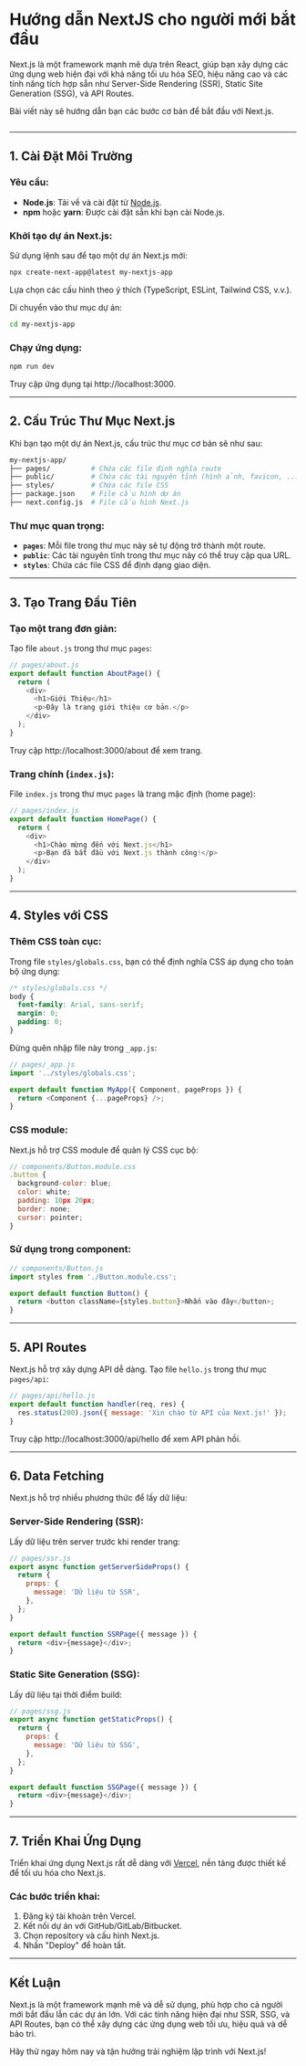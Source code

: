 # Hướng dẫn NextJS cho người mới bắt đầu

Next.js là một framework mạnh mẽ dựa trên React, giúp bạn xây dựng các ứng dụng web hiện đại với khả năng tối ưu hóa SEO, hiệu năng cao và các tính năng tích hợp sẵn như Server-Side Rendering (SSR), Static Site Generation (SSG), và API Routes.

Bài viết này sẽ hướng dẫn bạn các bước cơ bản để bắt đầu với Next.js.

<figure><img src="https://nextjs.org/_next/image?url=%2Fdocs%2Fdark%2Fproject-organization-colocation.png&#x26;w=3840&#x26;q=75" alt=""><figcaption></figcaption></figure>



***

## **1. Cài Đặt Môi Trường**

### **Yêu cầu:**

* **Node.js**: Tải về và cài đặt từ [Node.js](https://nodejs.org/).
* **npm** hoặc **yarn**: Được cài đặt sẵn khi bạn cài Node.js.

### **Khởi tạo dự án Next.js:**

Sử dụng lệnh sau để tạo một dự án Next.js mới:

```bash
npx create-next-app@latest my-nextjs-app
```

Lựa chọn các cấu hình theo ý thích (TypeScript, ESLint, Tailwind CSS, v.v.).

Di chuyển vào thư mục dự án:

```bash
cd my-nextjs-app
```

### Chạy ứng dụng:

```bash
npm run dev
```

Truy cập ứng dụng tại http://localhost:3000.

***

## **2. Cấu Trúc Thư Mục Next.js**

Khi bạn tạo một dự án Next.js, cấu trúc thư mục cơ bản sẽ như sau:

```bash
my-nextjs-app/
├── pages/          # Chứa các file định nghĩa route
├── public/         # Chứa các tài nguyên tĩnh (hình ảnh, favicon, ...)
├── styles/         # Chứa các file CSS
├── package.json    # File cấu hình dự án
├── next.config.js  # File cấu hình Next.js
```

### **Thư mục quan trọng:**

* **`pages`**: Mỗi file trong thư mục này sẽ tự động trở thành một route.
* **`public`**: Các tài nguyên tĩnh trong thư mục này có thể truy cập qua URL.
* **`styles`**: Chứa các file CSS để định dạng giao diện.

***

## **3. Tạo Trang Đầu Tiên**

### **Tạo một trang đơn giản:**

Tạo file `about.js` trong thư mục `pages`:

```javascript
// pages/about.js
export default function AboutPage() {
  return (
    <div>
      <h1>Giới Thiệu</h1>
      <p>Đây là trang giới thiệu cơ bản.</p>
    </div>
  );
}
```

Truy cập http://localhost:3000/about để xem trang.

### **Trang chính (`index.js`):**

File `index.js` trong thư mục `pages` là trang mặc định (home page):

```javascript
// pages/index.js
export default function HomePage() {
  return (
    <div>
      <h1>Chào mừng đến với Next.js</h1>
      <p>Bạn đã bắt đầu với Next.js thành công!</p>
    </div>
  );
}
```

***

## **4. Styles với CSS**

### **Thêm CSS toàn cục:**

Trong file `styles/globals.css`, bạn có thể định nghĩa CSS áp dụng cho toàn bộ ứng dụng:

```css
/* styles/globals.css */
body {
  font-family: Arial, sans-serif;
  margin: 0;
  padding: 0;
}
```

Đừng quên nhập file này trong `_app.js`:

```javascript
// pages/_app.js
import '../styles/globals.css';

export default function MyApp({ Component, pageProps }) {
  return <Component {...pageProps} />;
}
```

### **CSS module:**

Next.js hỗ trợ CSS module để quản lý CSS cục bộ:

```javascript
// components/Button.module.css
.button {
  background-color: blue;
  color: white;
  padding: 10px 20px;
  border: none;
  cursor: pointer;
}
```

### Sử dụng trong component:

```javascript
// components/Button.js
import styles from './Button.module.css';

export default function Button() {
  return <button className={styles.button}>Nhấn vào đây</button>;
}
```

***

## **5. API Routes**

Next.js hỗ trợ xây dựng API dễ dàng. Tạo file `hello.js` trong thư mục `pages/api`:

```javascript
// pages/api/hello.js
export default function handler(req, res) {
  res.status(200).json({ message: 'Xin chào từ API của Next.js!' });
}
```

Truy cập http://localhost:3000/api/hello để xem API phản hồi.

***

## **6. Data Fetching**

Next.js hỗ trợ nhiều phương thức để lấy dữ liệu:

### **Server-Side Rendering (SSR):**

Lấy dữ liệu trên server trước khi render trang:

```javascript
// pages/ssr.js
export async function getServerSideProps() {
  return {
    props: {
      message: 'Dữ liệu từ SSR',
    },
  };
}

export default function SSRPage({ message }) {
  return <div>{message}</div>;
}
```

### **Static Site Generation (SSG):**

Lấy dữ liệu tại thời điểm build:

```javascript
// pages/ssg.js
export async function getStaticProps() {
  return {
    props: {
      message: 'Dữ liệu từ SSG',
    },
  };
}

export default function SSGPage({ message }) {
  return <div>{message}</div>;
}
```

***

## **7. Triển Khai Ứng Dụng**

Triển khai ứng dụng Next.js rất dễ dàng với [Vercel](https://vercel.com/), nền tảng được thiết kế để tối ưu hóa cho Next.js.

### **Các bước triển khai:**

1. Đăng ký tài khoản trên Vercel.
2. Kết nối dự án với GitHub/GitLab/Bitbucket.
3. Chọn repository và cấu hình Next.js.
4. Nhấn "Deploy" để hoàn tất.

***

## **Kết Luận**

Next.js là một framework mạnh mẽ và dễ sử dụng, phù hợp cho cả người mới bắt đầu lẫn các dự án lớn. Với các tính năng hiện đại như SSR, SSG, và API Routes, bạn có thể xây dựng các ứng dụng web tối ưu, hiệu quả và dễ bảo trì.

Hãy thử ngay hôm nay và tận hưởng trải nghiệm lập trình với Next.js!
